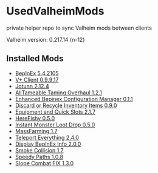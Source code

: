 # UsedValheimMods
private helper repo to sync Valheim mods between clients

Valheim version: 0.217.14 (n-12)

## Installed Mods

- [BepInEx 5.4.2105](https://valheim.thunderstore.io/package/denikson/BepInExPack_Valheim/)
- [V+ Client 0.9.9.17](https://github.com/Grantapher/ValheimPlus/releases/tag/0.9.9.17)
- [Jotunn 2.12.4](https://www.nexusmods.com/valheim/mods/1138)
- [AllTameable Taming Overhaul 1.2.1](https://www.nexusmods.com/valheim/mods/1571)
- [Enhanced Bepinex Configuration Manager 0.1.1](https://www.nexusmods.com/site/mods/529)
- [Discard or Recycle Inventory Items 0.9.0](https://www.nexusmods.com/valheim/mods/45)
- [Equipment and Quick Slots 2.1.7](https://www.nexusmods.com/valheim/mods/92)
- [HereFishy 0.5.0](https://www.nexusmods.com/valheim/mods/218)
- [Instant Monster Loot Drop 0.5.0](https://www.nexusmods.com/valheim/mods/164)
- [MassFarming 1.7](https://www.nexusmods.com/valheim/mods/527)
- [Teleport Everything 2.4.0](https://www.nexusmods.com/valheim/mods/1806)
- [Display BepInEx Info 2.0.0](https://github.com/Valheim-Modding/Valheim.DisplayBepInExInfo/releases/tag/v2.0.0)
- [Smoke Collision 1.7](https://www.nexusmods.com/valheim/mods/1834)
- [Speedy Paths 1.0.8](https://www.nexusmods.com/valheim/mods/452)
- [Slope Combat FIX 1.3.0](https://www.nexusmods.com/valheim/mods/727)